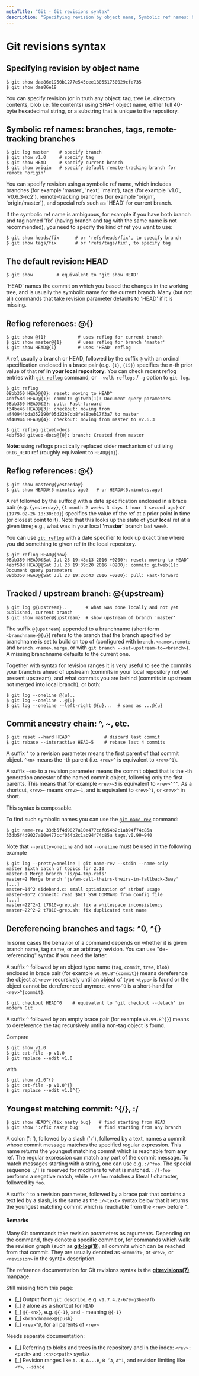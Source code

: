 ```yaml
---
metaTitle: "Git - Git revisions syntax"
description: "Specifying revision by object name, Symbolic ref names: branches, tags, remote-tracking branches, The default revision: HEAD, Reflog references: <refname>@{<n>}, Reflog references: <refname>@{<date>}, Tracked / upstream branch: <branchname>@{upstream}, Commit ancestry chain: <rev>^, <rev>~<n>, etc., Dereferencing branches and tags: <rev>^0, <rev>^{<type>}, Youngest matching commit: <rev>^{/<text>}, :/<text>"
---
```


# Git revisions syntax



## Specifying revision by object name


```git
$ git show dae86e1950b1277e545cee180551750029cfe735
$ git show dae86e19

```

You can specify revision (or in truth any object: tag, tree i.e. directory contents, blob i.e. file contents) using SHA-1 object name, either full 40-byte hexadecimal string, or a substring that is unique to the repository.



## Symbolic ref names: branches, tags, remote-tracking branches


```git
$ git log master    # specify branch
$ git show v1.0     # specify tag
$ git show HEAD     # specify current branch
$ git show origin   # specify default remote-tracking branch for remote 'origin'

```

You can specify revision using a symbolic ref name, which includes branches (for example 'master', 'next', 'maint'), tags (for example 'v1.0', 'v0.6.3-rc2'), remote-tracking branches (for example 'origin', 'origin/master'), and special refs such as 'HEAD' for current branch.

If the symbolic ref name is ambiguous, for example if you have both branch and tag named 'fix' (having branch and tag with the same name is not recommended), you need to specify the kind of ref you want to use:

```git
$ git show heads/fix      # or 'refs/heads/fix', to specify branch
$ git show tags/fix       # or 'refs/tags/fix', to specify tag

```



## The default revision: HEAD


```git
$ git show         # equivalent to 'git show HEAD'

```

'HEAD' names the commit on which you based the changes in the working tree, and is usually the symbolic name for the current branch.  Many (but not all) commands that take revision parameter defaults to 'HEAD' if it is missing.



## Reflog references: <refname>@{<n>}


```git
$ git show @{1}            # uses reflog for current branch
$ git show master@{1}      # uses reflog for branch 'master'
$ git show HEAD@{1}        # uses 'HEAD' reflog

```

A ref, usually a branch or HEAD, followed by the suffix `@` with an ordinal specification enclosed in a brace pair (e.g. `{1}`, `{15}`) specifies the n-th prior value of that ref **in your **local** repository**.  You can check recent reflog entries with [`git reflog`](https://www.kernel.org/pub/software/scm/git/docs/git-reflog.html) command, or `--walk-reflogs` / `-g` option to `git log`.

```git
$ git reflog
08bb350 HEAD@{0}: reset: moving to HEAD^
4ebf58d HEAD@{1}: commit: gitweb(1): Document query parameters
08bb350 HEAD@{2}: pull: Fast-forward
f34be46 HEAD@{3}: checkout: moving from af40944bda352190f05d22b7cb8fe88beb17f3a7 to master
af40944 HEAD@{4}: checkout: moving from master to v2.6.3

$ git reflog gitweb-docs
4ebf58d gitweb-docs@{0}: branch: Created from master

```

**Note**: using reflogs practically replaced older mechanism of utilizing `ORIG_HEAD` ref (roughly equivalent to `HEAD@{1}`).



## Reflog references: <refname>@{<date>}


```git
$ git show master@{yesterday}
$ git show HEAD@{5 minutes ago}   # or HEAD@{5.minutes.ago}

```

A ref followed by the suffix `@` with a date specification enclosed in a brace pair (e.g. `{yesterday}`, `{1 month 2 weeks 3 days 1 hour 1 second ago}` or `{1979-02-26 18:30:00}`) specifies the value of the ref at a prior point in time (or closest point to it). Note that this looks up the state of your **local** ref at a given time; e.g., what was in your local **'master'** branch last week.

You can use [`git reflog`](https://www.kernel.org/pub/software/scm/git/docs/git-reflog.html) with a date specifier to look up exact time where you did something to given ref in the local repository.

```git
$ git reflog HEAD@{now}
08bb350 HEAD@{Sat Jul 23 19:48:13 2016 +0200}: reset: moving to HEAD^
4ebf58d HEAD@{Sat Jul 23 19:39:20 2016 +0200}: commit: gitweb(1): Document query parameters
08bb350 HEAD@{Sat Jul 23 19:26:43 2016 +0200}: pull: Fast-forward

```



## Tracked / upstream branch: <branchname>@{upstream}


```git
$ git log @{upstream}..       # what was done locally and not yet published, current branch
$ git show master@{upstream}  # show upstream of branch 'master'

```

The suffix `@{upstream}` appended to a branchname (short form `<branchname>@{u}`) refers to the branch that the branch specified by branchname is set to build on top of (configured with `branch.<name>.remote` and `branch.<name>.merge`, or with `git branch --set-upstream-to=<branch>`). A missing branchname defaults to the current one.

Together with syntax for revision ranges it is very useful to see the commits your branch is ahead of upstream (commits in your local repository not yet present upstream), and what commits you are behind (commits in upstream not merged into local branch), or both:

```git
$ git log --oneline @{u}..
$ git log --oneline ..@{u}
$ git log --oneline --left-right @{u}...  # same as ...@{u}

```



## Commit ancestry chain: <rev>^, <rev>~<n>, etc.


```git
$ git reset --hard HEAD^             # discard last commit
$ git rebase --interactive HEAD~5    # rebase last 4 commits

```

A suffix `^` to a revision parameter means the first parent of that commit object. `^<n>` means the <n>-th parent (i.e. `<rev>^` is equivalent to `<rev>^1`).

A suffix `~<n>` to a revision parameter means the commit object that is the <n>-th generation ancestor of the named commit object, following only the first parents. This means that for example `<rev>~3` is equivalent to `<rev>^^^`.  As a shortcut, `<rev>~` means `<rev>~1`, and is equivalent to `<rev>^1`, or `<rev>^` in short.

This syntax is composable.

To find such symbolic names you can use the [`git name-rev`](https://www.kernel.org/pub/software/scm/git/docs/git-name-rev.html) command:

```git
$ git name-rev 33db5f4d9027a10e477ccf054b2c1ab94f74c85a
33db5f4d9027a10e477ccf054b2c1ab94f74c85a tags/v0.99~940

```

Note that `--pretty=oneline` and not `--oneline` must be used in the following example

```git
$ git log --pretty=oneline | git name-rev --stdin --name-only
master Sixth batch of topics for 2.10
master~1 Merge branch 'ls/p4-tmp-refs'
master~2 Merge branch 'js/am-call-theirs-theirs-in-fallback-3way'
[...]
master~14^2 sideband.c: small optimization of strbuf usage
master~16^2 connect: read $GIT_SSH_COMMAND from config file
[...]
master~22^2~1 t7810-grep.sh: fix a whitespace inconsistency
master~22^2~2 t7810-grep.sh: fix duplicated test name

```



## Dereferencing branches and tags: <rev>^0, <rev>^{<type>}


In some cases the behavior of a command depends on whether it is given branch name, tag name, or an arbitrary revision. You can use "de-referencing" syntax if you need the latter.

A suffix `^` followed by an object type name (`tag`, `commit`, `tree`, `blob`) enclosed in brace pair (for example `v0.99.8^{commit}`) means dereference the object at `<rev>` recursively until an object of type `<type>` is found or the object cannot be dereferenced anymore.  `<rev>^0` is a short-hand for `<rev>^{commit}`.

```git
$ git checkout HEAD^0    # equivalent to 'git checkout --detach' in modern Git

```

A suffix `^` followed by an empty brace pair (for example `v0.99.8^{}`) means to dereference the tag recursively until a non-tag object is found.

Compare

```git
$ git show v1.0
$ git cat-file -p v1.0
$ git replace --edit v1.0

```

with

```git
$ git show v1.0^{}
$ git cat-file -p v1.0^{}
$ git replace --edit v1.0^{}

```



## Youngest matching commit: <rev>^{/<text>}, :/<text>


```git
$ git show HEAD^{/fix nasty bug}   # find starting from HEAD
$ git show ':/fix nasty bug'       # find starting from any branch

```

A colon ('`:`'), followed by a slash ('`/`'), followed by a text, names a commit whose commit message matches the specified regular expression. This name returns the youngest matching commit which is reachable from **any** ref. The regular expression can match any part of the commit message. To match messages starting with a string, one can use e.g. `:/^foo`. The special sequence `:/!` is reserved for modifiers to what is matched. `:/!-foo` performs a negative match, while `:/!!foo` matches a literal ! character, followed by `foo`.

A suffix `^` to a revision parameter, followed by a brace pair that contains a text led by a slash, is the same as the `:/<text>` syntax below that it returns the youngest matching commit which is reachable from the `<rev>` before `^`.



#### Remarks


Many Git commands take revision parameters as arguments. Depending on the command, they denote a specific commit or, for commands which walk the revision graph (such as [**git-log(1)**](https://www.kernel.org/pub/software/scm/git/docs/git-log.html)), all commits which can be reached from that commit. They are usually denoted as `<commit>`, or `<rev>`, or `<revision>` in the syntax description.

The reference documentation for Git revisions syntax is the [**gitrevisions(7)**](https://www.kernel.org/pub/software/scm/git/docs/gitrevisions.html) manpage.

Still missing from this page:

- [_] Output from `git describe`, e.g. `v1.7.4.2-679-g3bee7fb`
- [_] `@` alone as a shortcut for `HEAD`
- [_] `@{-<n>}`, e.g. `@{-1}`, and `-` meaning `@{-1}`
- [_] `<branchname>@{push}`
- [_] `<rev>^@`, for all parents of `<rev>`

Needs separate documentation:

- [_] Referring to blobs and trees in the repository and in the index: `<rev>:<path>` and `:<n>:<path>` syntax
- [_] Revision ranges like `A..B`, `A...B`, `B ^A`, `A^1`, and revision limiting like `-<n>`, `--since`

